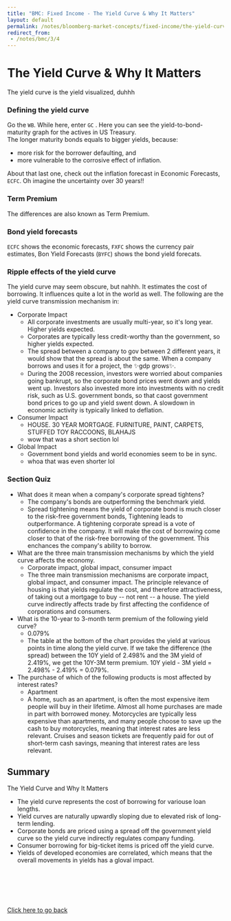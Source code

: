```yaml
---
title: "BMC: Fixed Income - The Yield Curve & Why It Matters"
layout: default
permalink: /notes/bloomberg-market-concepts/fixed-income/the-yield-curve-and-why-it-matters
redirect_from:
 - /notes/bmc/3/4
---
```


# The Yield Curve & Why It Matters
The yield curve is the yield visualized, duhhh

### Defining the yield curve
Go the `WB`. While here, enter `GC` . Here you can see the yield-to-bond-maturity graph for the actives in US Treasury.  
The longer maturity bonds equals to bigger yields, because: 
- more risk for the borrower defaulting, and
- more vulnerable to the corrosive effect of inflation. 

About that last one, check out the inflation forecast in Economic Forecasts, `ECFC`. Oh imagine the uncertainty over 30 years!!

### Term Premium
The differences are also known as Term Premium. 

### Bond yield forecasts
`ECFC` shows the economic forecasts, `FXFC` shows the currency pair estimates, Bon Yield Forecasts (`BYFC`) shows the bond yield forecats. 

### Ripple effects of the yield curve
The yield curve may seem obscure, but nahhh. It estimates the cost of borrowing. It influences quite a lot in the world as well. The following are the yield curve transmission mechanism in:
- Corporate Impact
	- All corporate investments are usually multi-year, so it's long year. Higher yields expected. 
	- Corporates are typically less credit-worthy than the government, so higher yields expected.
	- The spread between a company to gov between 2 different years, it would show that the spread is about the same. When a company borrows and uses it for a project, the ✨gdp grows✨.
	- During the 2008 recession, investors were worried about companies going bankrupt, so the corporate bond prices went down and yields went up. Investors also invested more into investments with no credit risk, such as U.S. government bonds, so that caost government bond prices to go up and yield swent down. A slowdown in economic activity is typically linked to deflation. 
- Consumer Impact
	- HOUSE. 30 YEAR MORTGAGE. FURNITURE, PAINT, CARPETS, STUFFED TOY RACCOONS, BLAHAJS
	- wow that was a short section lol
- Global Impact
	- Government bond yields and world economies seem to be in sync. 
	- whoa that was even shorter lol

### Section Quiz
- What does it mean when a company's corporate spread tightens?
	- The company's bonds are outperforming the benchmark yield. 
	- Spread tightening means the yield of corporate bond is much closer to the risk-free government bonds, Tightening leads to outperformance. A tightening corporate spread is a vote of confidence in the company. It will make the cost of borrowing come closer to that of the risk-free borrowing of the government. This enchances the company's ability to borrow. 
- What are the three main transmission mechanisms by which the yield curve affects the economy.
	- Corporate impact, global impact, consumer impact
	- The three main transmission mechanisms are corporate impact, global impact, and consumer impact. The principle relevance of housing is that yields regulate the cost, and therefore attractiveness, of taking out a mortgage to buy -- not rent -- a house. The yield curve indirectly affects trade by first affecting the confidence of corporations and consumers. 
- What is the 10-year to 3-month term premium of the following yield curve?
	- 0.079%
	- The table at the bottom of the chart provides the yield at various points in time along the yield curve. If we take the difference (the spread) between the 10Y yield of 2.498% and the 3M yield of 2.419%, we get the 10Y-3M term premium. 10Y yield - 3M yield = 2.498% - 2.419% = 0.079%.
- The purchase of which of the following products is most affected by interest rates?
	- Apartment
	- A home, such as an apartment, is often the most expensive item people will buy in their lifetime. Almost all home purchases are made in part with borrowed money. Motorcycles are typically less expensive than apartments, and many people choose to save up the cash to buy motorcycles, meaning that interest rates are less relevant. Cruises and season tickets are frequently paid for out of short-term cash savings, meaning that interest rates are less relevant. 

## Summary
The Yield Curve and Why It Matters
- The yield curve represents the cost of borrowing for variouse loan lengths. 
- Yield curves are naturally upwardly sloping due to elevated risk of long-term lending. 
- Corporate bonds are priced using a spread off the government yield curve so the yield curve indirectly regulates company funding. 
- Consumer borrowing for big-ticket items is priced off the yield curve. 
- Yields of developed economies are correlated, which means that the overall movements in yields has a gloval impact. 


<br><br><br><br><br>
[Click here to go back](..)